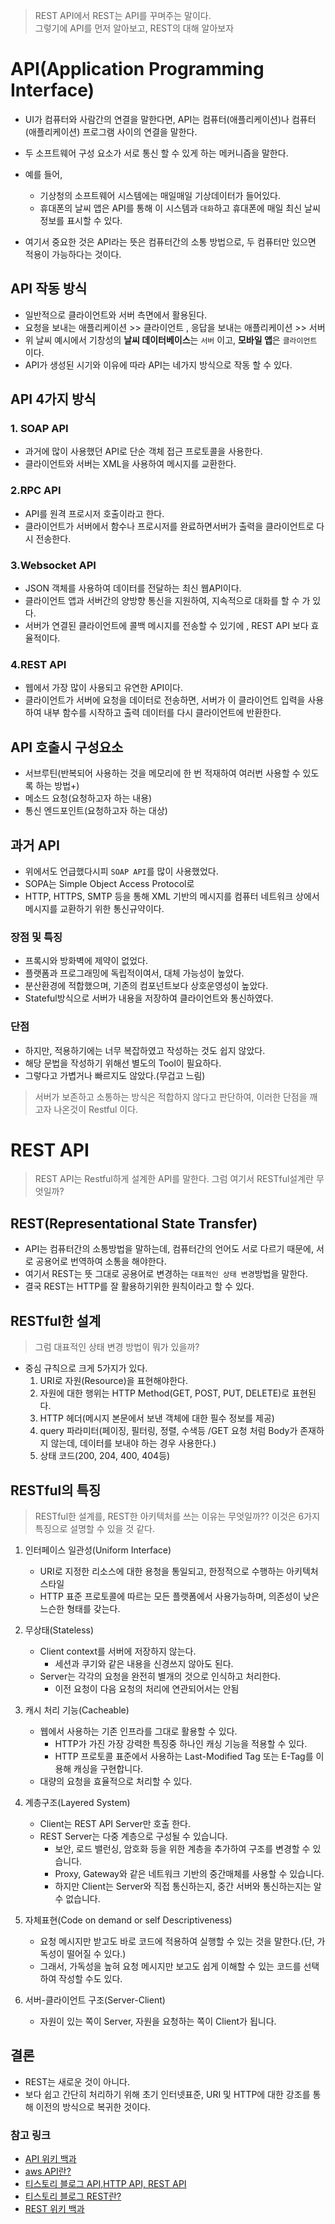> REST API에서 REST는 API를 꾸며주는 말이다.   
> 그렇기에 API를 먼저 알아보고, REST의 대해 알아보자    

# API(Application Programming Interface)
- UI가 컴퓨터와 사람간의 연결을 말한다면, API는 컴퓨터(애플리케이션)나 컴퓨터(애플리케이션) 프로그램 사이의 연결을 말한다. 
- 두 소프트웨어 구성 요소가 서로 통신 할 수 있게 하는 메커니즘을 말한다. 
- 예를 들어, 
    - 기상청의 소프트웨어 시스템에는 매일매일 기상데이터가 들어있다. 
    - 휴대폰의 날씨 앱은 API를 통해 이 시스템과 `대화`하고 휴대폰에 매일 최신 날씨 정보를 표시할 수 있다.

- 여기서 중요한 것은 API라는 뜻은 컴퓨터간의 소통 방법으로, 두 컴퓨터만 있으면 적용이 가능하다는 것이다. 

## API 작동 방식
- 일반적으로 클라이언트와 서버 측면에서 활용된다. 
- 요청을 보내는 애플리케이션 >> 클라이언트 , 응답을 보내는 애플리케이션 >> 서버 
- 위 날씨 예시에서 기창성의 **날씨 데이터베이스**는 `서버` 이고, **모바일 앱**은 `클라이언트` 이다.
- API가 생성된 시기와 이유에 따라 API는 네가지 방식으로 작동 할 수 있다. 

## API 4가지 방식
### 1. SOAP API
 - 과거에 많이 사용했던 API로 단순 객체 접근 프로토콜을 사용한다. 
 - 클라이언트와 서버는 XML을 사용하여 메시지를 교환한다. 

### 2.RPC API
 - API를 원격 프로시저 호출이라고 한다. 
 - 클라이언트가 서버에서 함수나 프로시저를 완료하면서버가 출력을 클라이언트로 다시 전송한다.

### 3.Websocket API
 - JSON 객체를 사용하여 데이터를 전달하는 최신 웹API이다. 
 - 클라이언트 앱과 서버간의 양방향 통신을 지원하여, 지속적으로 대화를 할 수 가 있다.
 - 서버가 연결된 클라이언트에 콜백 메시지를 전송할 수 있기에 , REST API 보다 효율적이다. 

### 4.REST API
 - 웹에서 가장 많이 사용되고 유연한 API이다.
 - 클라이언트가 서버에 요청을 데이터로 전송하면, 서버가 이 클라이언트 입력을 사용하여 내부 함수를 시작하고 출력 데이터를 다시 클라이언트에 반환한다. 

## API 호출시 구성요소
 - 서브루틴(반복되어 사용하는 것을 메모리에 한 번 적재하여 여러번 사용할 수 있도록 하는 방법+)
 - 메소드 요청(요청하고자 하는 내용)
 - 통신 엔드포인트(요청하고자 하는 대상)


## 과거 API 
 - 위에서도 언급했다시피 `SOAP API`를 많이 사용했었다.
 - SOPA는 Simple Object Access Protocol로 
 - HTTP, HTTPS, SMTP 등을 통해 XML 기반의 메시지를 컴퓨터 네트워크 상에서 메시지를 교환하기 위한 통신규약이다. 

### 장점 및 특징
  -  프록시와 방화벽에 제약이 없었다. 
  -  플랫폼과 프로그래밍에 독립적이여서, 대체 가능성이 높았다. 
  -  분산환경에 적합했으며, 기존의 컴포넌트보다 상호운영성이 높았다. 
  -  Stateful방식으로 서버가 내용을 저장하여 클라이언트와 통신하였다. 

### 단점
 - 하지만, 적용하기에는 너무 복잡하였고 작성하는 것도 쉽지 않았다.
 - 해당 문법을 작성하기 위해선 별도의 Tool이 필요하다.
 - 그렇다고 가볍거나 빠르지도 않았다.(무겁고 느림)

> 서버가 보존하고 소통하는 방식은 적합하지 않다고 판단하여, 이러한 단점을 깨고자 나온것이 Restful 이다. 

# REST API
> REST API는 Restful하게 설계한 API를 말한다. 그럼 여기서 RESTful설계란 무엇일까?

## REST(Representational State Transfer)
 - API는 컴퓨터간의 소통방법을 말하는데, 컴퓨터간의 언어도 서로 다르기 때문에, 서로 공용어로 번역하여 소통을 해야한다. 
 - 여기서 REST는  뜻 그대로 공용어로 변경하는 `대표적인 상태 변경`방법을 말한다.  
 - 결국 REST는 HTTP를 잘 활용하기위한 원칙이라고 할 수 있다. 

## RESTful한 설계 
> 그럼 대표적인 상태 변경 방법이 뭐가 있을까? 
 - 중심 규칙으로 크게 5가지가 있다. 
    1. URI로 자원(Resource)을 표현해야한다.  
    2. 자원에 대한 행위는 HTTP Method(GET, POST, PUT, DELETE)로 표현된다.
    3. HTTP 헤더(메시지 본문에서 보낸 객체에 대한 필수 정보를 제공)
    4. query 파라미터(페이징, 필터링, 정렬, 수색등 /GET 요청 처럼 Body가 존재하지 않는데, 데이터를 보내야 하는 경우 사용한다.)
    5. 상태 코드(200, 204, 400, 404등)


## RESTful의 특징
> RESTful한 설계를, REST한 아키텍처를 쓰는 이유는 무엇일까?? 이것은 6가지 특징으로 설명할 수 있을 것 같다.
 1. 인터페이스 일관성(Uniform Interface)
    - URI로 지정한 리소스에 대한 용청을 통일되고, 한정적으로 수행하는 아키텍처 스타일
    - HTTP 표준 프로토콜에 따르는 모든 플랫폼에서 사용가능하며, 의존성이 낮은 느슨한 형태를 갖는다.
    
 2. 무상태(Stateless)
    - Client context를 서버에 저장하지 않는다. 
        - 세션과 쿠기와 같은 내용을 신경쓰지 않아도 된다. 
    - Server는 각각의 요청을 완전히 별개의 것으로 인식하고 처리한다.
        - 이전 요청이 다음 요청의 처리에 연관되어서는 안됨
 
 3. 캐시 처리 기능(Cacheable)
    - 웹에서 사용하는 기존 인프라를 그대로 활용할 수 있다. 
        -  HTTP가 가진 가장 강력한 특징중 하나인 캐싱 기능을 적용할 수 있다.
        -  HTTP 프로토콜 표준에서 사용하는 Last-Modified Tag 또는 E-Tag를 이용해 캐싱을 구현합니다.
    - 대량의 요청을 효율적으로 처리할 수 있다.
 4. 계층구조(Layered System)
    - Client는 REST API Server만 호출 한다.
    - REST Server는 다중 계층으로 구성될 수 있습니다.
       - 보안, 로드 밸런싱, 암호화 등을 위한 계층을 추가하여 구조를 변경할 수 있습니다.
       - Proxy, Gateway와 같은 네트워크 기반의 중간매체를 사용할 수 있습니다.
       - 하지만 Client는 Server와 직접 통신하는지, 중간 서버와 통신하는지는 알 수 없습니다.

 5. 자체표현(Code on demand or self Descriptiveness)
    - 요청 메시지만 받고도 바로 코드에 적용하여 실행할 수 있는 것을 말한다.(단, 가독성이 떨어질 수 있다.)
    - 그래서, 가독성을 높혀 요청 메시지만 보고도 쉽게 이해할 수 있는 코드를 선택하여 작성할 수도 있다.
 6. 서버-클라이언트 구조(Server-Client) 
    - 자원이 있는 쪽이 Server, 자원을 요청하는 쪽이 Client가 됩니다.

## 결론 
 - REST는 새로운 것이 아니다. 
 - 보다 쉽고 간단히 처리하기 위해 초기 인터넷표준, URI 및 HTTP에 대한 강조를 통해 이전의 방식으로 복귀한 것이다. 

### 참고 링크 
- [API 위키 백과](https://ko.wikipedia.org/wiki/API)   
- [aws API란?](https://aws.amazon.com/ko/what-is/api/)
- [티스토리 블로그 API,HTTP API, REST API](https://bentist.tistory.com/37)
- [티스토리 블로그 REST란?](https://dev-coco.tistory.com/97)
- [REST 위키 백과](https://ko.wikipedia.org/wiki/REST)
